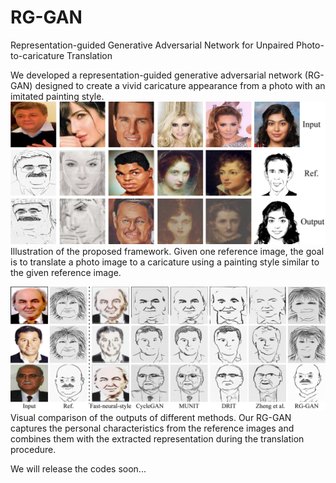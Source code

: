 # RG-GAN
Representation-guided Generative Adversarial Network for Unpaired Photo-to-caricature Translation

We developed a representation-guided generative adversarial network (RG-GAN) designed to create a vivid caricature appearance from a photo with an imitated painting style. 
![demo.png](https://github.com/yzbouc/RG-GAN/blob/master/demo.png)
Illustration of the proposed framework. Given one reference image, the goal is to translate a photo image to a caricature using a painting style similar to the given reference image.

![cari.png](https://github.com/yzbouc/RG-GAN/blob/master/cari.png)
Visual comparison of the outputs of different methods. Our RG-GAN captures the personal characteristics from the reference images and combines them with the extracted representation during the translation procedure.


We will release the codes soon...


